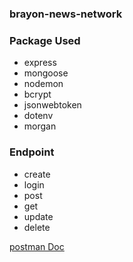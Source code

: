 ### brayon-news-network

### Package Used
- express 
- mongoose
- nodemon
- bcrypt
- jsonwebtoken
- dotenv
- morgan


### Endpoint
- create
- login
- post
- get
- update
- delete

[postman Doc](https://documenter.getpostman.com/view/22271618/VUxLwTu5)

